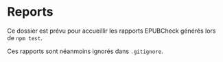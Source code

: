 # Reports

Ce dossier est prévu pour accueillir les rapports EPUBCheck générés lors de `npm test`.

Ces rapports sont néanmoins ignorés dans `.gitignore`.